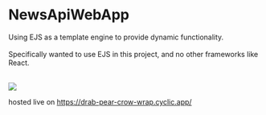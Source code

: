 # NewsApiWebApp
 
 Using EJS as a template engine to provide dynamic functionality. <br><br>
 Specifically wanted to use EJS in this project, and no other frameworks like React. <br><br>
 
 ![](https://github.com/sarangs722/NewsApiWebApp/blob/main/newsapiwebappworking.gif)
 
 hosted live on https://drab-pear-crow-wrap.cyclic.app/
